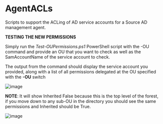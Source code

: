# AgentACLs
Scripts to support the ACLing of AD service accounts for a Source AD management agent.

**TESTING THE NEW PERMISSIONS**

Simply run the _Test-OUPermissions.ps1_ PowerShell script with the -OU command and provide an OU that you want to check as well as the SamAccountName of the service account to check.

The output from the command should display the service account you provided, along with a list of all permissions delegated at the OU specified with the **-OU** switch

![image](https://github.com/user-attachments/assets/223596b4-58c6-44e6-a7f1-673d3eeb3cd7)


**NOTE**: It will show Inherited False because this is the top level of the forest, if you move down to any sub-OU in the directory you should see the same permissions and Inherited should be True.

![image](https://github.com/user-attachments/assets/7818fb4c-2c4a-4bec-b40d-e7e8cbb07638)
